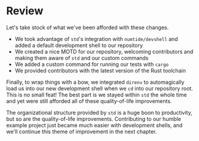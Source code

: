 # Review

Let's take stock of what we've been afforded with these changes.

- We took advantage of `std`'s integration with `numtide/devshell` and added a
  default development shell to our repository
- We created a nice MOTD for our repository, welcoming contributors and making them
  aware of `std` and our custom commands
- We added a custom command for running our tests with `cargo`
- We provided contributors with the latest version of the Rust toolchain

Finally, to wrap things with a bow, we integrated `direnv` to automagically load
us into our new development shell when we `cd` into our repository root. This is
no small feat! The best part is we stayed within `std` the whole time and yet
were still afforded all of these quality-of-life improvements.

The organizational structure provided by `std` is a huge boon to productivity,
but so are the quality-of-life improvements. Contributing to our humble example
project just became much easier with development shells, and we'll continue this
theme of improvement in the next chapter.
